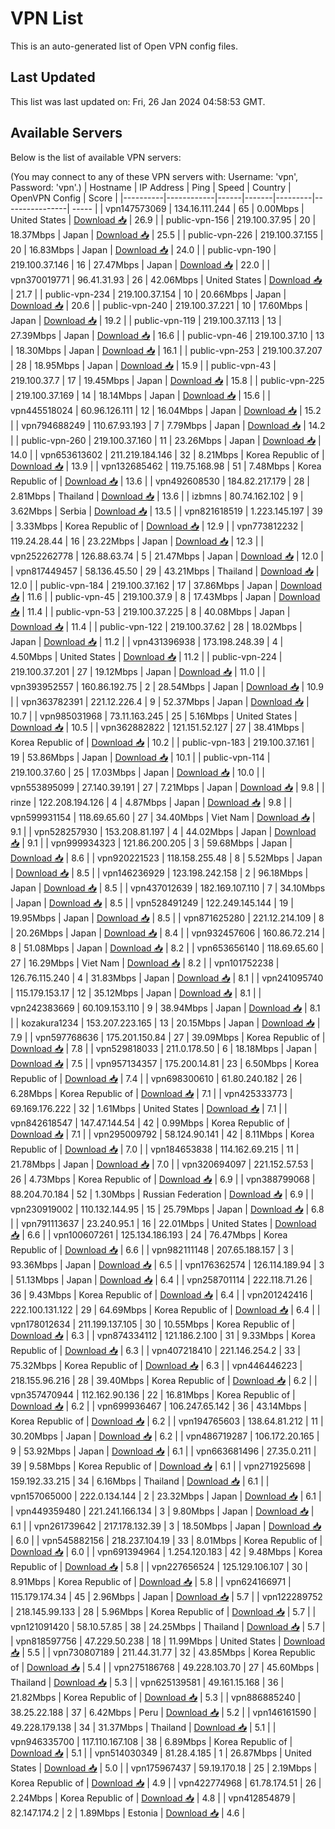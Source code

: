 # VPN List

This is an auto-generated list of Open VPN config files.

## Last Updated

This list was last updated on: Fri, 26 Jan 2024 04:58:53 GMT.

## Available Servers

Below is the list of available VPN servers:

(You may connect to any of these VPN servers with: Username: 'vpn', Password: 'vpn'.)
| Hostname | IP Address | Ping | Speed | Country | OpenVPN Config | Score |
|----------|------------|------|-------|---------|----------------| ----- |
| vpn147573069 | 134.16.111.244 | 65 | 0.00Mbps | United States | [Download 📥](./configs/server_0_US.ovpn) | 26.9 |
| public-vpn-156 | 219.100.37.95 | 20 | 18.37Mbps | Japan | [Download 📥](./configs/server_1_JP.ovpn) | 25.5 |
| public-vpn-226 | 219.100.37.155 | 20 | 16.83Mbps | Japan | [Download 📥](./configs/server_2_JP.ovpn) | 24.0 |
| public-vpn-190 | 219.100.37.146 | 16 | 27.47Mbps | Japan | [Download 📥](./configs/server_3_JP.ovpn) | 22.0 |
| vpn370019771 | 96.41.31.93 | 26 | 42.06Mbps | United States | [Download 📥](./configs/server_4_US.ovpn) | 21.7 |
| public-vpn-234 | 219.100.37.154 | 10 | 20.66Mbps | Japan | [Download 📥](./configs/server_5_JP.ovpn) | 20.6 |
| public-vpn-240 | 219.100.37.221 | 10 | 17.60Mbps | Japan | [Download 📥](./configs/server_6_JP.ovpn) | 19.2 |
| public-vpn-119 | 219.100.37.113 | 13 | 27.39Mbps | Japan | [Download 📥](./configs/server_7_JP.ovpn) | 16.6 |
| public-vpn-46 | 219.100.37.10 | 13 | 18.30Mbps | Japan | [Download 📥](./configs/server_8_JP.ovpn) | 16.1 |
| public-vpn-253 | 219.100.37.207 | 28 | 18.95Mbps | Japan | [Download 📥](./configs/server_9_JP.ovpn) | 15.9 |
| public-vpn-43 | 219.100.37.7 | 17 | 19.45Mbps | Japan | [Download 📥](./configs/server_10_JP.ovpn) | 15.8 |
| public-vpn-225 | 219.100.37.169 | 14 | 18.14Mbps | Japan | [Download 📥](./configs/server_11_JP.ovpn) | 15.6 |
| vpn445518024 | 60.96.126.111 | 12 | 16.04Mbps | Japan | [Download 📥](./configs/server_12_JP.ovpn) | 15.2 |
| vpn794688249 | 110.67.93.193 | 7 | 7.79Mbps | Japan | [Download 📥](./configs/server_13_JP.ovpn) | 14.2 |
| public-vpn-260 | 219.100.37.160 | 11 | 23.26Mbps | Japan | [Download 📥](./configs/server_14_JP.ovpn) | 14.0 |
| vpn653613602 | 211.219.184.146 | 32 | 8.21Mbps | Korea Republic of | [Download 📥](./configs/server_15_KR.ovpn) | 13.9 |
| vpn132685462 | 119.75.168.98 | 51 | 7.48Mbps | Korea Republic of | [Download 📥](./configs/server_16_KR.ovpn) | 13.6 |
| vpn492608530 | 184.82.217.179 | 28 | 2.81Mbps | Thailand | [Download 📥](./configs/server_17_TH.ovpn) | 13.6 |
| izbmns | 80.74.162.102 | 9 | 3.62Mbps | Serbia | [Download 📥](./configs/server_18_RS.ovpn) | 13.5 |
| vpn821618519 | 1.223.145.197 | 39 | 3.33Mbps | Korea Republic of | [Download 📥](./configs/server_19_KR.ovpn) | 12.9 |
| vpn773812232 | 119.24.28.44 | 16 | 23.22Mbps | Japan | [Download 📥](./configs/server_20_JP.ovpn) | 12.3 |
| vpn252262778 | 126.88.63.74 | 5 | 21.47Mbps | Japan | [Download 📥](./configs/server_21_JP.ovpn) | 12.0 |
| vpn817449457 | 58.136.45.50 | 29 | 43.21Mbps | Thailand | [Download 📥](./configs/server_22_TH.ovpn) | 12.0 |
| public-vpn-184 | 219.100.37.162 | 17 | 37.86Mbps | Japan | [Download 📥](./configs/server_23_JP.ovpn) | 11.6 |
| public-vpn-45 | 219.100.37.9 | 8 | 17.43Mbps | Japan | [Download 📥](./configs/server_24_JP.ovpn) | 11.4 |
| public-vpn-53 | 219.100.37.225 | 8 | 40.08Mbps | Japan | [Download 📥](./configs/server_25_JP.ovpn) | 11.4 |
| public-vpn-122 | 219.100.37.62 | 28 | 18.02Mbps | Japan | [Download 📥](./configs/server_26_JP.ovpn) | 11.2 |
| vpn431396938 | 173.198.248.39 | 4 | 4.50Mbps | United States | [Download 📥](./configs/server_27_US.ovpn) | 11.2 |
| public-vpn-224 | 219.100.37.201 | 27 | 19.12Mbps | Japan | [Download 📥](./configs/server_28_JP.ovpn) | 11.0 |
| vpn393952557 | 160.86.192.75 | 2 | 28.54Mbps | Japan | [Download 📥](./configs/server_29_JP.ovpn) | 10.9 |
| vpn363782391 | 221.12.226.4 | 9 | 52.37Mbps | Japan | [Download 📥](./configs/server_30_JP.ovpn) | 10.7 |
| vpn985031968 | 73.11.163.245 | 25 | 5.16Mbps | United States | [Download 📥](./configs/server_31_US.ovpn) | 10.5 |
| vpn362882822 | 121.151.52.127 | 27 | 38.41Mbps | Korea Republic of | [Download 📥](./configs/server_32_KR.ovpn) | 10.2 |
| public-vpn-183 | 219.100.37.161 | 19 | 53.86Mbps | Japan | [Download 📥](./configs/server_33_JP.ovpn) | 10.1 |
| public-vpn-114 | 219.100.37.60 | 25 | 17.03Mbps | Japan | [Download 📥](./configs/server_34_JP.ovpn) | 10.0 |
| vpn553895099 | 27.140.39.191 | 27 | 7.21Mbps | Japan | [Download 📥](./configs/server_35_JP.ovpn) | 9.8 |
| rinze | 122.208.194.126 | 4 | 4.87Mbps | Japan | [Download 📥](./configs/server_36_JP.ovpn) | 9.8 |
| vpn599931154 | 118.69.65.60 | 27 | 34.40Mbps | Viet Nam | [Download 📥](./configs/server_37_VN.ovpn) | 9.1 |
| vpn528257930 | 153.208.81.197 | 4 | 44.02Mbps | Japan | [Download 📥](./configs/server_38_JP.ovpn) | 9.1 |
| vpn999934323 | 121.86.200.205 | 3 | 59.68Mbps | Japan | [Download 📥](./configs/server_39_JP.ovpn) | 8.6 |
| vpn920221523 | 118.158.255.48 | 8 | 5.52Mbps | Japan | [Download 📥](./configs/server_40_JP.ovpn) | 8.5 |
| vpn146236929 | 123.198.242.158 | 2 | 96.18Mbps | Japan | [Download 📥](./configs/server_41_JP.ovpn) | 8.5 |
| vpn437012639 | 182.169.107.110 | 7 | 34.10Mbps | Japan | [Download 📥](./configs/server_42_JP.ovpn) | 8.5 |
| vpn528491249 | 122.249.145.144 | 19 | 19.95Mbps | Japan | [Download 📥](./configs/server_43_JP.ovpn) | 8.5 |
| vpn871625280 | 221.12.214.109 | 8 | 20.26Mbps | Japan | [Download 📥](./configs/server_44_JP.ovpn) | 8.4 |
| vpn932457606 | 160.86.72.214 | 8 | 51.08Mbps | Japan | [Download 📥](./configs/server_45_JP.ovpn) | 8.2 |
| vpn653656140 | 118.69.65.60 | 27 | 16.29Mbps | Viet Nam | [Download 📥](./configs/server_46_VN.ovpn) | 8.2 |
| vpn101752238 | 126.76.115.240 | 4 | 31.83Mbps | Japan | [Download 📥](./configs/server_47_JP.ovpn) | 8.1 |
| vpn241095740 | 115.179.153.17 | 12 | 35.12Mbps | Japan | [Download 📥](./configs/server_48_JP.ovpn) | 8.1 |
| vpn242383669 | 60.109.153.110 | 9 | 38.94Mbps | Japan | [Download 📥](./configs/server_49_JP.ovpn) | 8.1 |
| kozakura1234 | 153.207.223.165 | 13 | 20.15Mbps | Japan | [Download 📥](./configs/server_50_JP.ovpn) | 7.9 |
| vpn597768636 | 175.201.150.84 | 27 | 39.09Mbps | Korea Republic of | [Download 📥](./configs/server_51_KR.ovpn) | 7.8 |
| vpn529818033 | 211.0.178.50 | 6 | 18.18Mbps | Japan | [Download 📥](./configs/server_52_JP.ovpn) | 7.5 |
| vpn957134357 | 175.200.14.81 | 23 | 6.50Mbps | Korea Republic of | [Download 📥](./configs/server_53_KR.ovpn) | 7.4 |
| vpn698300610 | 61.80.240.182 | 26 | 6.28Mbps | Korea Republic of | [Download 📥](./configs/server_54_KR.ovpn) | 7.1 |
| vpn425333773 | 69.169.176.222 | 32 | 1.61Mbps | United States | [Download 📥](./configs/server_55_US.ovpn) | 7.1 |
| vpn842618547 | 147.47.144.54 | 42 | 0.99Mbps | Korea Republic of | [Download 📥](./configs/server_56_KR.ovpn) | 7.1 |
| vpn295009792 | 58.124.90.141 | 42 | 8.11Mbps | Korea Republic of | [Download 📥](./configs/server_57_KR.ovpn) | 7.0 |
| vpn184653838 | 114.162.69.215 | 11 | 21.78Mbps | Japan | [Download 📥](./configs/server_58_JP.ovpn) | 7.0 |
| vpn320694097 | 221.152.57.53 | 26 | 4.73Mbps | Korea Republic of | [Download 📥](./configs/server_59_KR.ovpn) | 6.9 |
| vpn388799068 | 88.204.70.184 | 52 | 1.30Mbps | Russian Federation | [Download 📥](./configs/server_60_RU.ovpn) | 6.9 |
| vpn230919002 | 110.132.144.95 | 15 | 25.79Mbps | Japan | [Download 📥](./configs/server_61_JP.ovpn) | 6.8 |
| vpn791113637 | 23.240.95.1 | 16 | 22.01Mbps | United States | [Download 📥](./configs/server_62_US.ovpn) | 6.6 |
| vpn100607261 | 125.134.186.193 | 24 | 76.47Mbps | Korea Republic of | [Download 📥](./configs/server_63_KR.ovpn) | 6.6 |
| vpn982111148 | 207.65.188.157 | 3 | 93.36Mbps | Japan | [Download 📥](./configs/server_64_JP.ovpn) | 6.5 |
| vpn176362574 | 126.114.189.94 | 3 | 51.13Mbps | Japan | [Download 📥](./configs/server_65_JP.ovpn) | 6.4 |
| vpn258701114 | 222.118.71.26 | 36 | 9.43Mbps | Korea Republic of | [Download 📥](./configs/server_66_KR.ovpn) | 6.4 |
| vpn201242416 | 222.100.131.122 | 29 | 64.69Mbps | Korea Republic of | [Download 📥](./configs/server_67_KR.ovpn) | 6.4 |
| vpn178012634 | 211.199.137.105 | 30 | 10.55Mbps | Korea Republic of | [Download 📥](./configs/server_68_KR.ovpn) | 6.3 |
| vpn874334112 | 121.186.2.100 | 31 | 9.33Mbps | Korea Republic of | [Download 📥](./configs/server_69_KR.ovpn) | 6.3 |
| vpn407218410 | 221.146.254.2 | 33 | 75.32Mbps | Korea Republic of | [Download 📥](./configs/server_70_KR.ovpn) | 6.3 |
| vpn446446223 | 218.155.96.216 | 28 | 39.40Mbps | Korea Republic of | [Download 📥](./configs/server_71_KR.ovpn) | 6.2 |
| vpn357470944 | 112.162.90.136 | 22 | 16.81Mbps | Korea Republic of | [Download 📥](./configs/server_72_KR.ovpn) | 6.2 |
| vpn699936467 | 106.247.65.142 | 36 | 43.14Mbps | Korea Republic of | [Download 📥](./configs/server_73_KR.ovpn) | 6.2 |
| vpn194765603 | 138.64.81.212 | 11 | 30.20Mbps | Japan | [Download 📥](./configs/server_74_JP.ovpn) | 6.2 |
| vpn486719287 | 106.172.20.165 | 9 | 53.92Mbps | Japan | [Download 📥](./configs/server_75_JP.ovpn) | 6.1 |
| vpn663681496 | 27.35.0.211 | 39 | 9.58Mbps | Korea Republic of | [Download 📥](./configs/server_76_KR.ovpn) | 6.1 |
| vpn271925698 | 159.192.33.215 | 34 | 6.16Mbps | Thailand | [Download 📥](./configs/server_77_TH.ovpn) | 6.1 |
| vpn157065000 | 222.0.134.144 | 2 | 23.32Mbps | Japan | [Download 📥](./configs/server_78_JP.ovpn) | 6.1 |
| vpn449359480 | 221.241.166.134 | 3 | 9.80Mbps | Japan | [Download 📥](./configs/server_79_JP.ovpn) | 6.1 |
| vpn261739642 | 217.178.132.39 | 3 | 18.50Mbps | Japan | [Download 📥](./configs/server_80_JP.ovpn) | 6.0 |
| vpn545882156 | 218.237.104.19 | 33 | 8.01Mbps | Korea Republic of | [Download 📥](./configs/server_81_KR.ovpn) | 6.0 |
| vpn691394964 | 1.254.120.183 | 42 | 9.48Mbps | Korea Republic of | [Download 📥](./configs/server_82_KR.ovpn) | 5.8 |
| vpn227656524 | 125.129.106.107 | 30 | 8.91Mbps | Korea Republic of | [Download 📥](./configs/server_83_KR.ovpn) | 5.8 |
| vpn624166971 | 115.179.174.34 | 45 | 2.96Mbps | Japan | [Download 📥](./configs/server_84_JP.ovpn) | 5.7 |
| vpn122289752 | 218.145.99.133 | 28 | 5.96Mbps | Korea Republic of | [Download 📥](./configs/server_85_KR.ovpn) | 5.7 |
| vpn121091420 | 58.10.57.85 | 38 | 24.25Mbps | Thailand | [Download 📥](./configs/server_86_TH.ovpn) | 5.7 |
| vpn818597756 | 47.229.50.238 | 18 | 11.99Mbps | United States | [Download 📥](./configs/server_87_US.ovpn) | 5.5 |
| vpn730807189 | 211.44.31.77 | 32 | 43.85Mbps | Korea Republic of | [Download 📥](./configs/server_88_KR.ovpn) | 5.4 |
| vpn275186768 | 49.228.103.70 | 27 | 45.60Mbps | Thailand | [Download 📥](./configs/server_89_TH.ovpn) | 5.3 |
| vpn625139581 | 49.161.15.168 | 36 | 21.82Mbps | Korea Republic of | [Download 📥](./configs/server_90_KR.ovpn) | 5.3 |
| vpn886885240 | 38.25.22.188 | 37 | 6.42Mbps | Peru | [Download 📥](./configs/server_91_PE.ovpn) | 5.2 |
| vpn146161590 | 49.228.179.138 | 34 | 31.37Mbps | Thailand | [Download 📥](./configs/server_92_TH.ovpn) | 5.1 |
| vpn946335700 | 117.110.167.108 | 38 | 6.89Mbps | Korea Republic of | [Download 📥](./configs/server_93_KR.ovpn) | 5.1 |
| vpn514030349 | 81.28.4.185 | 1 | 26.87Mbps | United States | [Download 📥](./configs/server_94_US.ovpn) | 5.0 |
| vpn175967437 | 59.19.170.18 | 25 | 2.19Mbps | Korea Republic of | [Download 📥](./configs/server_95_KR.ovpn) | 4.9 |
| vpn422774968 | 61.78.174.51 | 26 | 2.24Mbps | Korea Republic of | [Download 📥](./configs/server_96_KR.ovpn) | 4.8 |
| vpn412854879 | 82.147.174.2 | 2 | 1.89Mbps | Estonia | [Download 📥](./configs/server_97_EE.ovpn) | 4.6 |
